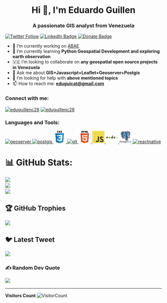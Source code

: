 <h1 align="center">Hi 👋, I'm Eduardo Guillen</h1>
<h3 align="center">A passionate GIS analyst from Venezuela</h3>

[![Twitter Follow](https://img.shields.io/twitter/follow/eduguillenc28?style=social)](https://twitter.com/eduguillenc28)
[![LinkedIn Badge](https://img.shields.io/badge/My-LinkedIn-blue)](https://www.linkedin.com/in/eduardoeguillen/)
[![Donate Badge](https://img.shields.io/badge/Donate-Buy%20me%20a%20coffee-yellowgreen.svg)](https://www.buymeacoffee.com/eduguillenc)

- 🔭 I’m currently working on <a href="https://abae.gob.ve" target="_blank" rel="noreferrer">ABAE</a>
- 🌱 I’m currently learning **Python Geospatial Development and exploring earth observation**
- :venezuela: I’m looking to collaborate on **any geospatial open source projects in Venezuela**
- 💬 Ask me about **GIS+Javascript+Leaflet+Geoserver+Postgis**
- 🤔 I’m looking for help with **above mentioned topics**
- 📫 How to reach me: **eduguicat@gmail.com**

<h3 align="left">Connect with me:</h3>
<p align="left">
<a href="https://twitter.com/eduguillenc28" target="blank"><img align="center" src="https://raw.githubusercontent.com/rahuldkjain/github-profile-readme-generator/master/src/images/icons/Social/twitter.svg" alt="eduguillenc28" height="30" width="40" /></a>
<a href="https://t.me/eduguillenc" target="blank"><img align="center" src="https://www.freepnglogos.com/uploads/telegram-logo-4.png" alt="eduguillenc28" height="30" width="30" /></a>
</p>
<h3 align="left">Languages and Tools:</h3>
<p align="left"> <a href="https://www.geoserver.org" target="_blank" rel="noreferrer"> <img src="https://images.g2crowd.com/uploads/product/image/large_detail/large_detail_eca76b9ae89bbc5f074374f16d948da6/geoserver.png" alt="geoserver" width="40" height="40"/> </a> 
  <a href="https://www.postgis.org" target="_blank" rel="noreferrer"> <img src="https://upload.wikimedia.org/wikipedia/commons/7/7b/Logo_square_postgis.png" alt="postgis" width="40" height="40"/> </a> 
  <a href="https://www.w3schools.com/css/" target="_blank" rel="noreferrer"> <img src="https://raw.githubusercontent.com/devicons/devicon/master/icons/css3/css3-original-wordmark.svg" alt="css3" width="40" height="40"/> </a> <a href="https://git-scm.com/" target="_blank" rel="noreferrer"> <img src="https://www.vectorlogo.zone/logos/git-scm/git-scm-icon.svg" alt="git" width="40" height="40"/> </a> <a href="https://www.w3.org/html/" target="_blank" rel="noreferrer"> <img src="https://raw.githubusercontent.com/devicons/devicon/master/icons/html5/html5-original-wordmark.svg" alt="html5" width="40" height="40"/> </a> <a href="https://developer.mozilla.org/en-US/docs/Web/JavaScript" target="_blank" rel="noreferrer"> <img src="https://raw.githubusercontent.com/devicons/devicon/master/icons/javascript/javascript-original.svg" alt="javascript" width="40" height="40"/> </a> <a href="https://nodejs.org" target="_blank" rel="noreferrer"> <img src="https://raw.githubusercontent.com/devicons/devicon/master/icons/nodejs/nodejs-original-wordmark.svg" alt="nodejs" width="40" height="40"/> </a> <a href="https://www.postgresql.org" target="_blank" rel="noreferrer"> <img src="https://raw.githubusercontent.com/devicons/devicon/master/icons/postgresql/postgresql-original-wordmark.svg" alt="postgresql" width="40" height="40"/> </a> <a href="https://reactnative.dev/" target="_blank" rel="noreferrer"> <img src="https://reactnative.dev/img/header_logo.svg" alt="reactnative" width="40" height="40"/> </a> </p>

# 📊 GitHub Stats:
![](https://github-readme-stats.vercel.app/api?username=eduguillenc&theme=dark&hide_border=true&include_all_commits=true&count_private=true)<br/>
![](https://github-readme-streak-stats.herokuapp.com/?user=eduguillenc&theme=dark&hide_border=true)<br/>
![](https://github-readme-stats.vercel.app/api/top-langs/?username=eduguillenc&theme=dark&hide_border=true&include_all_commits=true&count_private=true&layout=compact)

## 🏆 GitHub Trophies
![](https://github-profile-trophy.vercel.app/?username=eduguillenc&theme=radical&no-frame=false&no-bg=true&margin-w=4)

## 🐦 Latest Tweet
[![](https://gtce.itsvg.in/api?username=eduguillenc28)](https://github.com/VishwaGauravIn/github-twitter-card-embed)

### ✍️ Random Dev Quote
![](https://quotes-github-readme.vercel.app/api?type=horizontal&theme=radical)

---
**Visitors Count**
![VisitorCount](https://profile-counter.glitch.me/{eduguillenc}/count.svg)
